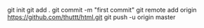 git init
git add .
git commit -m "first commit"
git remote add origin https://github.com/thuttt/html.git
git push -u origin master